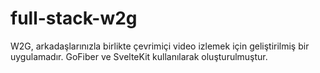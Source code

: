 # full-stack-w2g
W2G, arkadaşlarınızla birlikte çevrimiçi video izlemek için geliştirilmiş bir uygulamadır. GoFiber ve SvelteKit kullanılarak oluşturulmuştur.
